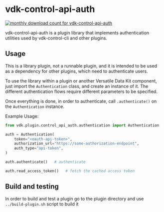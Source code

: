 # vdk-control-api-auth

<a href="https://pypistats.org/packages/vdk-control-api-auth" alt="Monthly Downloads">
        <img src="https://img.shields.io/pypi/dm/vdk-control-api-auth.svg" alt="monthly download count for vdk-control-api-auth"></a>

vdk-control-api-auth is a plugin library that implements authentication
utilities used by vdk-control-cli and other plugins.

## Usage

This is a library plugin, not a runnable plugin, and it is intended to be
used as a dependency for other plugins, which need to authenticate users.

To use the library within a plugin or another Versatile Data Kit component,
just import the `Authentication` class, and create an instance of it. The
different authentication flows require different parameters to be specified.

Once everything is done, in order to authenticate, call `.authenticate()` on
the `Authentication` instance.

Example Usage:
```python
from vdk.plugin.control_api_auth.authentication import Authentication

auth = Authentication(
    token="<oauth-api-token>",
    authorization_url="https://some-authorization-endpoint",
    auth_type="api-token",
)

auth.authenticate()   # authenticate

auth.read_access_token()   # fetch the cached access token
```

## Build and testing

In order to build and test a plugin go to the plugin directory and use `../build-plugin.sh` script to build it
